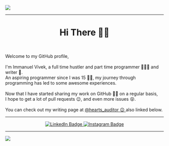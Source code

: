 <img src = "https://repository-images.githubusercontent.com/340868117/f2b32a00-cc75-11eb-8bf8-1bf1990e8868"
align = "center">

<hr>

<h1 align = "center"> Hi There 👋🏼 </h1>
<br>

Welcome to my GitHub profile, <br><br>
I'm Immanuel Vivek, a full time hustler and part time programmer 👨🏾‍💻 and writer 📝. <br>
An aspiring programmer since I was 15 🧒🏽, my journey through programming has led to some awesome experiences. <br>
<br>
Now that I have started sharing my work on GitHub 🤝🏼 on a regular basis,<br>
I hope to get a lot of pull requests 😉, and even more issues 😝.<br>
<br>
You can check out my writing page at <a href = "https://www.instagram.com/hearts_auditor/"> @hearts_auditor 😉 </a>
also linked below.
<br>

<hr>

<div id="badges" align = "center">
  <a href="https://www.linkedin.com/in/immanuel-vivek-tirkey-9a5855227/">
    <img src="https://img.shields.io/badge/LinkedIn-blue?style=for-the-badge&logo=linkedin&logoColor=white" alt="LinkedIn Badge"/>
  </a>
  <a href="https://www.instagram.com/hearts_auditor/">
    <img src="https://img.shields.io/badge/Instagram-E4405F?style=for-the-badge&logo=instagram&logoColor=white" alt="Instagram Badge"/>
  </a>
</div>

</center>

<hr>

![](https://komarev.com/ghpvc/?username=DeStRoYeR-droid&color=blue&style=flat-square)
